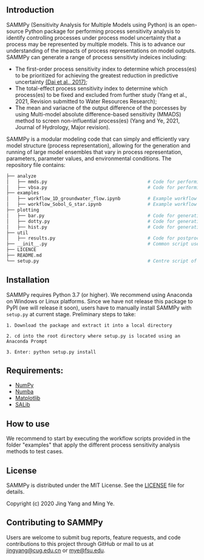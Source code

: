 
## Introduction

SAMMPy (Sensitivity Analysis for Multiple Models using Python) is an open-source Python package for performing process sensitivity analysis to identify controlling processes under process model uncertainty that a process may be represented by multiple models. This is to advance our understanding of the impacts of process representations on model outputs. SAMMPy can generate a range of process sensitivty indeices including:

* The first-order process sensitivity index to determine which process(es) to be prioritized for achieving the greatest reduction in predictive uncertainty [(Dai et al., 2017)](https://agupubs.onlinelibrary.wiley.com/doi/full/10.1002/2016WR019715);
* The total-effect process sensitivity index to determine which process(es) to be fixed and excluded from further study (Yang et al., 2021, Revision submitted to Water Resources Research);
* The mean and variacne of the output difference of the porcesses by using Multi-model absolute difference-based sensitivity (MMADS) method to screen non-influential process(es) (Yang and Ye, 2021, Journal of Hydrology, Major revision).

SAMMPy is a modular modeling code that can simply and efficiently vary model structure (process representation), allowing for the generation and running of large model ensembles that vary in process representation, parameters, parameter values, and environmental conditions. The repository file contains:

```bash
├── analyze                                         
│   ├── mmds.py                                     # Code for performing mutil-model difference-based process sensitivity analysis
│   ├── vbsa.py                                     # Code for performing variance-based process sensitivity analysis
├── examples         
│   ├── workflow_1D_groundwater_flow.ipynb          # Example workflow of 1D groundwater flow model
│   ├── workflow_Sobol_G_star.ipynb                 # Example workflow of Sobol-G* function
├── plotting
│   ├── bar.py                                      # Code for generating bar plots for first-order and total effect process sensitivity indices    
│   ├── dotty.py                                    # Code for generating scatter plots for mean vs. variance of the output difference  
│   ├── hist.py                                     # Code for generating histograms for sampled parameter values 
├── util
│   ├── results.py                                  # Code for postprocessing the sensitivity results into a dictionary
├── __init__.py                                     # Common script used in the regular package, in which a model class is defined
├── LICENCE     
├── README.md         
└── setup.py                                        # Centre script of and installing this package
```

## Installation

SAMMPy requires Python 3.7 (or higher). We recommend using Anaconda on Windows or Linux platforms. Since we have not release this package to PyPI (we will release it soon), users have to manually install SAMMPy with `setup.py` at current stage. Preliminary steps to take:

    1. Download the package and extract it into a local directory

    2. cd into the root directory where setup.py is located using an Anaconda Prompt

    3. Enter: python setup.py install
    
## Requirements:

- [NumPy](https://www.numpy.org)
- [Numba](http://numba.pydata.org)
- [Matplotlib](https://www.scipy.org/scipylib)
- [SALib](https://salib.readthedocs.io/en/latest/)
    
## How to use

We recommend to start by executing the workflow scripts provided in the folder "examples" that apply the different process sensitivity analysis methods to test cases. 

## License

SAMMPy is distributed under the MIT License. See the [LICENSE](https://github.com/jyangfsu/SAMMPy/LICENSE) file for details.

Copyright (c) 2020 Jing Yang and Ming Ye.

## Contributing to SAMMPy

Users are welcome to submit bug reports, feature requests, and code contributions to this project through GitHub or mail to us at jingyang@cug.edu.cn or mye@fsu.edu.
